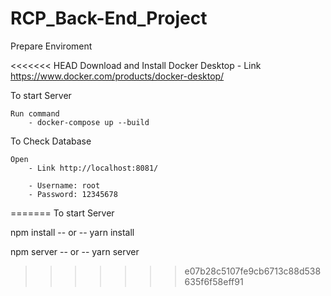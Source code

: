 # RCP_Back-End_Project
Prepare Enviroment

<<<<<<< HEAD
    Download and Install Docker Desktop 
        - Link https://www.docker.com/products/docker-desktop/

To start Server

    Run command
        - docker-compose up --build

To Check Database

    Open
        - Link http://localhost:8081/

        - Username: root
        - Password: 12345678
=======
To start Server

  npm install     -- or --    yarn install

  npm server      -- or --    yarn server
>>>>>>> e07b28c5107fe9cb6713c88d538635f6f58eff91
